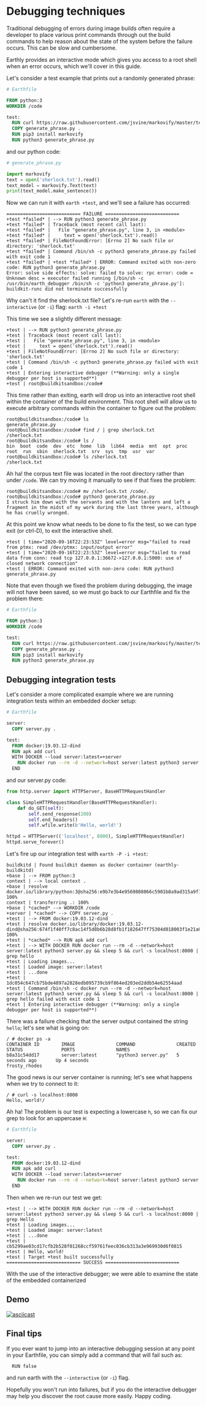 # Debugging techniques

Traditional debugging of errors during image builds often require a developer to place various print
commands through out the build commands to help reason about the state of the system before the failure occurs.
This can be slow and cumbersome.

Earthly provides an interactive mode which gives you access to a root shell when an error occurs, which we'll
cover in this guide.

Let's consider a test example that prints out a randomly generated phrase:

```Dockerfile
# Earthfile

FROM python:3
WORKDIR /code

test:
  RUN curl https://raw.githubusercontent.com/jsvine/markovify/master/test/texts/sherlock.txt > /sherlock.txt
  COPY generate_phrase.py .
  RUN pip3 install markovify
  RUN python3 generate_phrase.py
```

and our python code:
```Python
# generate_phrase.py

import markovify
text = open('sherlock.txt').read()
text_model = markovify.Text(text)
print(text_model.make_sentence())
```


Now we can run it with `earth +test`, and we'll see a failure has occurred:

```
=========================== FAILURE ===========================
+test *failed* | --> RUN python3 generate_phrase.py
+test *failed* | Traceback (most recent call last):
+test *failed* |   File "generate_phrase.py", line 3, in <module>
+test *failed* |     text = open('sherlock.txt').read()
+test *failed* | FileNotFoundError: [Errno 2] No such file or directory: 'sherlock.txt'
+test *failed* | Command /bin/sh -c python3 generate_phrase.py failed with exit code 1
+test *failed* | +test *failed* | ERROR: Command exited with non-zero code: RUN python3 generate_phrase.py
Error: solve side effects: solve: failed to solve: rpc error: code = Unknown desc = executor failed running [/bin/sh -c  /usr/bin/earth_debugger /bin/sh -c 'python3 generate_phrase.py']: buildkit-runc did not terminate successfully
```

Why can't it find the sherlock.txt file? Let's re-run `earth` with the `--interactive` (or `-i`) flag: `earth -i +test`

This time we see a slightly different message:

```
+test | --> RUN python3 generate_phrase.py
+test | Traceback (most recent call last):
+test |   File "generate_phrase.py", line 3, in <module>
+test |     text = open('sherlock.txt').read()
+test | FileNotFoundError: [Errno 2] No such file or directory: 'sherlock.txt'
+test | Command /bin/sh -c python3 generate_phrase.py failed with exit code 1
+test | Entering interactive debugger (**Warning: only a single debugger per host is supported**)
+test | root@buildkitsandbox:/code#
```

This time rather than exiting, earth will drop us into an interactive root shell within the container of the build environment.
This root shell will allow us to execute arbitrary commands within the container to figure out the problem:

```
root@buildkitsandbox:/code# ls
generate_phrase.py
root@buildkitsandbox:/code# find / | grep sherlock.txt
/sherlock.txt
root@buildkitsandbox:/code# ls /
bin  boot  code  dev  etc  home  lib  lib64  media  mnt  opt  proc  root  run  sbin  sherlock.txt  srv	sys  tmp  usr  var
root@buildkitsandbox:/code# ls /sherlock.txt
/sherlock.txt
```

Ah ha! the corpus text file was located in the root directory rather than under `/code`. We can try moving it manually to see if that fixes the problem:

```
root@buildkitsandbox:/code# mv /sherlock.txt /code/.
root@buildkitsandbox:/code# python3 generate_phrase.py
I struck him down with the servants and with the lantern and left a fragment in the midst of my work during the last three years, although he has cruelly wronged.
```

At this point we know what needs to be done to fix the test, so we can type exit (or ctrl-D), to exit the interactive shell.

```
+test | time="2020-09-16T22:23:53Z" level=error msg="failed to read from ptmx: read /dev/ptmx: input/output error"
+test | time="2020-09-16T22:23:53Z" level=error msg="failed to read data from conn: read tcp 127.0.0.1:36672->127.0.0.1:5000: use of closed network connection"
+test | ERROR: Command exited with non-zero code: RUN python3 generate_phrase.py
```

Note that even though we fixed the problem during debugging, the image will not have been saved, so we must go back to our Earthfile and fix the problem there:

```Dockerfile
# Earthfile

FROM python:3
WORKDIR /code

test:
  RUN curl https://raw.githubusercontent.com/jsvine/markovify/master/test/texts/sherlock.txt > /code/sherlock.txt
  COPY generate_phrase.py .
  RUN pip3 install markovify
  RUN python3 generate_phrase.py
```


## Debugging integration tests

Let's consider a more complicated example where we are running integration tests within an embedded docker setup:

```Dockerfile
# Earthfile

server:
  COPY server.py .

test:
  FROM docker:19.03.12-dind
  RUN apk add curl
  WITH DOCKER --load server:latest=+server
    RUN docker run --rm -d --network=host server:latest python3 server.py && sleep 5 && curl -s localhost:8000 | grep hello
  END

```

and our server.py code:

```Python
from http.server import HTTPServer, BaseHTTPRequestHandler

class SimpleHTTPRequestHandler(BaseHTTPRequestHandler):
    def do_GET(self):
        self.send_response(200)
        self.end_headers()
        self.wfile.write(b'Hello, world!')

httpd = HTTPServer(('localhost', 8000), SimpleHTTPRequestHandler)
httpd.serve_forever()
```

Let's fire up our integration test with `earth -P -i +test`:

```
buildkitd | Found buildkit daemon as docker container (earthly-buildkitd)
+base | --> FROM python:3
context | --> local context .
+base | resolve docker.io/library/python:3@sha256:e9b7e3b4e9569808066c5901b8a9ad315a9f14ae8d3949ece22ae339fff2cad0 100%
context | transferring .: 100%
+base | *cached* --> WORKDIR /code
+server | *cached* --> COPY server.py .
+test | --> FROM docker:19.03.12-dind
+test | resolve docker.io/library/docker:19.03.12-dind@sha256:674f1f40ff7c8ac14f5d8b6b28d8fb1f182647ff75304d018003f1e21a0d8771 100%
+test | *cached* --> RUN apk add curl
+test | --> WITH DOCKER RUN docker run --rm -d --network=host server:latest python3 server.py && sleep 5 && curl -s localhost:8000 | grep hello
+test | Loading images...
+test | Loaded image: server:latest
+test | ...done
+test | 1dc054c647cb75bde4897a2828edb095739cb9f864ed203ed2ddb54e62554aad
+test | Command /bin/sh -c docker run --rm -d --network=host server:latest python3 server.py && sleep 5 && curl -s localhost:8000 | grep hello failed with exit code 1
+test | Entering interactive debugger (**Warning: only a single debugger per host is supported**)
```



There was a failure checking that the server output contained the string `hello`; let's see what is going on:


```
/ # docker ps -a
CONTAINER ID        IMAGE               COMMAND               CREATED             STATUS              PORTS               NAMES
b8a31c54dd17        server:latest       "python3 server.py"   5 seconds ago       Up 4 seconds                            frosty_rhodes
```

The good news is our server container is running; let's see what happens when we try to connect to it:

```
/ # curl -s localhost:8000
Hello, world!/ 
```

Ah ha! The problem is our test is expecting a lowercase `h`, so we can fix our grep to look for an uppercase `H`:

```Dockerfile
# Earthfile

server:
  COPY server.py .

test:
  FROM docker:19.03.12-dind
  RUN apk add curl
  WITH DOCKER --load server:latest=+server
    RUN docker run --rm -d --network=host server:latest python3 server.py && sleep 5 && curl -s localhost:8000 | grep Hello
  END
```

Then when we re-run our test we get:

```
+test | --> WITH DOCKER RUN docker run --rm -d --network=host server:latest python3 server.py && sleep 5 && curl -s localhost:8000 | grep Hello
+test | Loading images...
+test | Loaded image: server:latest
+test | ...done
+test | cb5299ae03cd17cfb2b528f01268ccf59761feec036cb313a3e969930d6f0815
+test | Hello, world!
+test | Target +test built successfully
=========================== SUCCESS ===========================
```

With the use of the interactive debugger; we were able to examine the state of the embedded containerized 

## Demo

[![asciicast](https://asciinema.org/a/361170.svg)](https://asciinema.org/a/361170?speed=2)

## Final tips

If you ever want to jump into an interactive debugging session at any point in your Earthfile, you can simply add a command that will fail such as:

```
  RUN false
```

and run earth with the `--interactive` (or `-i`) flag.


Hopefully you won't run into failures, but if you do the interactive debugger may help you discover the root cause more easily. Happy coding.
